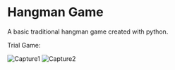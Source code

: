 # Hangman Game
A basic traditional hangman game created with python.

Trial Game:

![Capture1](https://user-images.githubusercontent.com/63777743/87448662-bfa58800-c619-11ea-99c5-41e2a3f3b302.PNG)
![Capture2](https://user-images.githubusercontent.com/63777743/87448679-c46a3c00-c619-11ea-8f89-e043bea34d54.PNG)
